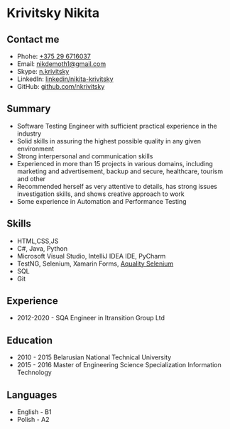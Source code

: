 # Krivitsky Nikita

## Contact me
- Phohe: [+375 29 6716037](tel:+375296716037)  
- Email: [nikdemoth1@gmail.com](mailto:nikdemoth1@gmail.com)  
- Skype: [n.krivitsky](skype:n.krivitsky?add)  
- LinkedIn: [linkedin/nikita-krivitsky](https://linkedin.com/in/nikita-krivitsky)  
- GitHub: [github.com/nkrivitsky](https://github.com/nkrivitsky)  

## Summary
- Software Testing Engineer with sufficient practical experience in the industry  
- Solid skills in assuring the highest possible quality in any given environment  
- Strong interpersonal and communication skills  
- Experienced in more than 15 projects in various domains, including marketing and advertisement, backup and secure, healthcare, tourism and other  
- Recommended herself as very attentive to details, has strong issues investigation skills, and shows creative approach to work  
- Some experience in Automation and Performance Testing  

## Skills
- HTML,CSS,JS
- C#, Java, Python
- Microsoft Visual Studio, IntelliJ IDEA IDE, PyCharm
- TestNG, Selenium, Xamarin Forms, [Aquality Selenium](https://github.com/aquality-automation/aquality-selenium-java/)
- SQL
- Git

## Experience
- 2012-2020 - SQA Engineer in Itransition Group Ltd

## Education
- 2010 - 2015 Belarusian National Technical University
- 2015 - 2016 Master of Engineering Science Specialization Information Technology

## Languages
- English - B1 
- Polish - A2